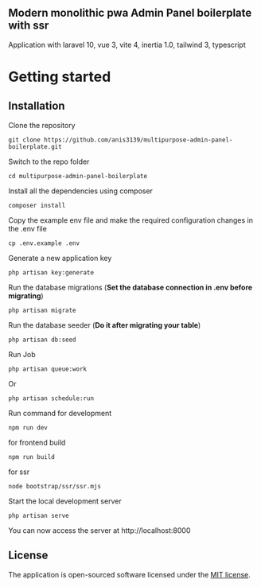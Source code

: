 ## Modern monolithic pwa Admin Panel boilerplate with ssr

Application with laravel 10, vue 3, vite 4, inertia 1.0, tailwind 3, typescript

# Getting started

## Installation


Clone the repository

    git clone https://github.com/anis3139/multipurpose-admin-panel-boilerplate.git

Switch to the repo folder

    cd multipurpose-admin-panel-boilerplate

Install all the dependencies using composer

    composer install

Copy the example env file and make the required configuration changes in the .env file

    cp .env.example .env

Generate a new application key

    php artisan key:generate

Run the database migrations (**Set the database connection in .env before migrating**)

    php artisan migrate

Run the database seeder (**Do it after migrating your table**)

    php artisan db:seed


Run Job

```
php artisan queue:work
```

Or

```
php artisan schedule:run
```


Run command for development

```
npm run dev
```

for frontend build

```
npm run build
```

for ssr

```
node bootstrap/ssr/ssr.mjs
```


Start the local development server

    php artisan serve

You can now access the server at http://localhost:8000

## License

The application is open-sourced software licensed under the [MIT license](https://opensource.org/licenses/MIT).

